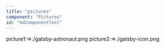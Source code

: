 ```yaml
---
title: "pictures"
component: "Pictures"
id: "mdComponentTest"
---
```


picture1:=>./gatsby-astronaut.png
picture2:=>./gatsby-icon.png
